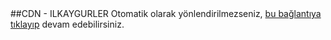 <html lang="tr-TR">
<head>
<meta charset="utf-8">
<meta http-equiv="refresh" content="5; url=https://www.ilkaygurler.com/">
##CDN - ILKAYGURLER
<style>
h1{display:none}
</style>
</head>
<body>
Otomatik olarak yönlendirilmezseniz, <a href="https://www.ilkaygurler.com/"> bu bağlantıya tıklayıp</a> devam edebilirsiniz.
</body>
</html>
